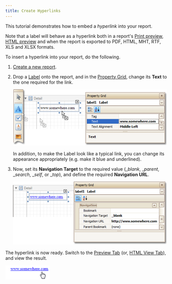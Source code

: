 ```yaml
---
title: Create Hyperlinks
---
```

This tutorial demonstrates how to embed a _hyperlink_ into your report.

Note that a label will behave as a hyperlink both in a report's [Print preview](../../../../../../interface-elements-for-desktop/articles/report-designer/report-designer-for-winforms/report-designer-reference/report-designer-ui/preview-tab.md), [HTML preview](../../../../../../interface-elements-for-desktop/articles/report-designer/report-designer-for-winforms/report-designer-reference/report-designer-ui/html-view-tab.md) and when the report is exported to PDF, HTML, MHT, RTF, XLS and XLSX formats.

To insert a hyperlink into your report, do the following.
1. [Create a new report](../../../../../../interface-elements-for-desktop/articles/report-designer/report-designer-for-winforms/create-reports/basic-operations/create-a-new-report.md).
2. Drop a [Label](../../../../../../interface-elements-for-desktop/articles/report-designer/report-designer-for-winforms/report-designer-reference/report-controls/label.md) onto the report, and in the [Property Grid](../../../../../../interface-elements-for-desktop/articles/report-designer/report-designer-for-winforms/report-designer-reference/report-designer-ui/property-grid.md), change its **Text** to the one required for the link.
	
	![RD_HowTo_CreateHyperlinks](../../../../../images/Img11134.png)
	
	In addition, to make the Label look like a typical link, you can change its appearance appropriately (e.g. make it blue and underlined).
3. Now, set its **Navigation Target** to the required value (__blank_, __parent_, __search_, __self_, or __top_), and define the required **Navigation URL**.
	
	![RD_HowTo_CreateHyperlinks_0](../../../../../images/Img8481.png)

The hyperlink is now ready. Switch to the [Preview Tab](../../../../../../interface-elements-for-desktop/articles/report-designer/report-designer-for-winforms/report-designer-reference/report-designer-ui/preview-tab.md) (or, [HTML View Tab](../../../../../../interface-elements-for-desktop/articles/report-designer/report-designer-for-winforms/report-designer-reference/report-designer-ui/html-view-tab.md)), and view the result.

![RD_HowTo_CreateHyperlinks_1](../../../../../images/Img8482.png)